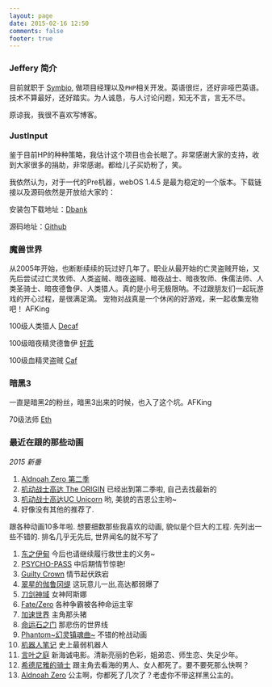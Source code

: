 ```yaml
---
layout: page
date: 2015-02-16 12:50
comments: false
footer: true
---
```


### Jeffery 简介

目前就职于 [Symbio](http://symbio.com/), 做项目经理以及`PHP`相关开发。英语很烂，还好非哑巴英语。技术不算最好，还好踏实。为人诚恳，与人讨论问题，知无不言，言无不尽。

原谅我，我很不喜欢写博客。

### JustInput

鉴于目前HP的种种策略，我估计这个项目也会长眠了。非常感谢大家的支持，收到大家很多的捐助，非常感谢。都给儿子买奶粉了，笑。


我依然认为，对于一代的Pre机器，webOS 1.4.5 是最为稳定的一个版本。下载链接以及源码依然是开放给大家的：

安装包下载地址：[Dbank](http://dl.dbank.com/c04eeix0kk)

源码地址：[Github](https://github.com/jefferycn/justinput)


### 魔兽世界

从2005年开始，也断断续续的玩过好几年了。职业从最开始的亡灵盗贼开始，又先后尝试过亡灵牧师、人类盗贼、暗夜盗贼、暗夜战士、暗夜牧师、侏儒法师、人类圣骑士、暗夜德鲁伊、人类猎人。真的是小号无极限呐。不过跟朋友们一起玩游戏的开心过程，是很满足滴。
宠物对战真是一个休闲的好游戏，来一起收集宠物吧！
AFKing

100级人类猎人 [Decaf](http://www.battlenet.com.cn/wow/zh/character/%E6%B3%95%E6%8B%89%E5%B8%8C%E5%A7%86/Decaf/simple)

100级暗夜精灵德鲁伊 [好乖](http://www.battlenet.com.cn/wow/zh/character/%E6%B3%95%E6%8B%89%E5%B8%8C%E5%A7%86/%E5%A5%BD%E4%B9%96/simple)

100级血精灵盗贼 [Caf](http://www.battlenet.com.cn/wow/zh/character/%E6%B3%95%E6%8B%89%E5%B8%8C%E5%A7%86/Caf/simple)

### 暗黑3

一直是暗黑2的粉丝，暗黑3出来的时候，也入了这个坑。AFKing

70级法师 [Eth](http://tw.battle.net/d3/zh/profile/jeffery-1199/hero/31808305)

### 最近在跟的那些动画

*2015 新番*

1. [Aldnoah Zero 第二季](http://www.verycd.com/entries/799870/)
2. [机动战士高达 The ORIGIN](http://www.verycd.com/entries/776169/) 已经出到第二季啦, 自己去找最新的
3. [机动战士高达UC Unicorn](http://www.verycd.com/entries/777949/) 哟, 美貌的吉恩公主哟~
4. 好像没有其他的推荐了.

跟各种动画10多年啦. 想要细数那些我喜欢的动画, 貌似是个巨大的工程.
先列出一些不错的.
排名几乎无先后, 世界闻名的就不写了

1. [东之伊甸](http://www.verycd.com/entries/521187/) 今后也请继续履行救世主的义务~
2. [PSYCHO-PASS](http://www.verycd.com/entries/668697/) 中后期情节惊艳!
3. [Guilty Crown](http://www.verycd.com/entries/526258/) 情节起伏跌宕
4. [翠星的伽鲁冈缇](http://www.verycd.com/entries/767158/) 这玩意儿一出,高达都弱爆了
5. [刀剑神域](http://www.verycd.com/entries/530235/) 女神阿斯娜
6. [Fate/Zero](http://www.verycd.com/entries/521507/) 各种争霸被各种命运主宰
7. [加速世界](http://www.verycd.com/entries/530234/) 主角那头猪
8. [命运石之门](http://www.verycd.com/entries/519147/) 那悲伤的世界线
9. [Phantom~幻灵镇魂曲~](http://www.verycd.com/entries/520355/) 不错的枪战动画
10. [机器人笔记](http://www.verycd.com/entries/668321/) 史上最弱机器人
11. [言叶之庭](http://www.verycd.com/entries/769253/) 新海诚电影。清新亮丽的色彩，姐弟恋、师生恋、失足少年。
12. [希德尼雅的骑士](http://www.verycd.com/entries/781310/) 跟主角去看海的男人、女人都死了。要不要死那么快啊？
13. [Aldnoah Zero](http://www.verycd.com/topics/2973152/) 公主啊，你都死了几次了？老虚你不带这样黑公主的。